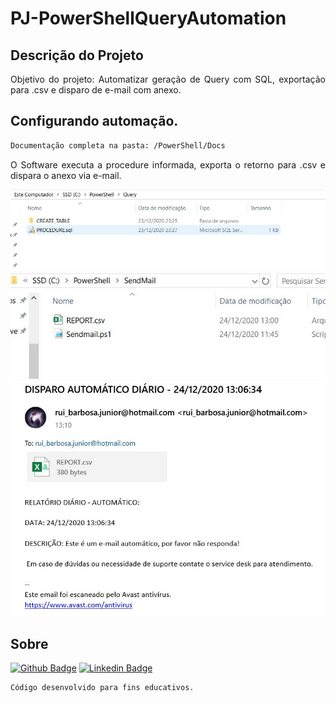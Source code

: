 # PJ-PowerShellQueryAutomation

## Descrição do Projeto
<p align="justify"> Objetivo do projeto: Automatizar geração de Query com SQL, exportação para .csv e disparo de e-mail com anexo.
</p>

## Configurando automação.

```sh
Documentação completa na pasta: /PowerShell/Docs
```

<p align="justify"> O Software executa a procedure informada, exporta o retorno para .csv e dispara o anexo via e-mail.
</p>
<p align="left">
  <img src="https://github.com/barbosahub/PJ-PowerShellQueryAutomation/blob/main/Images/procedure.JPG" width="750" alt="accessibility text">
  <img src="https://github.com/barbosahub/PJ-PowerShellQueryAutomation/blob/main/Images/Query.JPG" width="750" alt="accessibility text">
  <img src="https://github.com/barbosahub/PJ-PowerShellQueryAutomation/blob/main/Images/mail.JPG" width="750" alt="accessibility text">
</p>


## Sobre
[![Github Badge](https://img.shields.io/badge/-Github-000?style=flat-square&logo=Github&logoColor=white&link=https://github.com/barbosahub)](https://github.com/barbosahub)
[![Linkedin Badge](https://img.shields.io/badge/-LinkedIn-blue?style=flat-square&logo=Linkedin&logoColor=white&link=https://www.linkedin.com/in/brui/)](https://www.linkedin.com/in/brui/)

```sh
Código desenvolvido para fins educativos.
```









